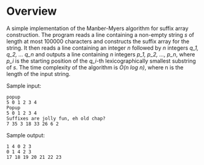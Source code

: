 # Overview

A simple implementation of the Manber-Myers algorithm for suffix array
construction. The program reads a line containing a non-empty string _s_ of
length at most 100000 characters and constructs the suffix array for the string.
It then reads a line containing an integer _n_ followed by _n_ integers _q\_1,
q\_2, ... q\_n_ and outputs a line containing _n_ integers _p\_1, p\_2, ...,
p\_n_, where _p\_i_ is the starting position of the _q\_i_-th lexicographically
smallest substring of _s_. The time complexity of the algorithm is _O(n log n)_,
where n is the length of the input string.

Sample input:
```
popup
5 0 1 2 3 4
Popup
5 0 1 2 3 4
Suffixes are jolly fun, eh old chap?
7 35 3 18 33 26 6 2
```

Sample output:
```
1 4 0 2 3
0 1 4 2 3
17 18 19 20 21 22 23
```


